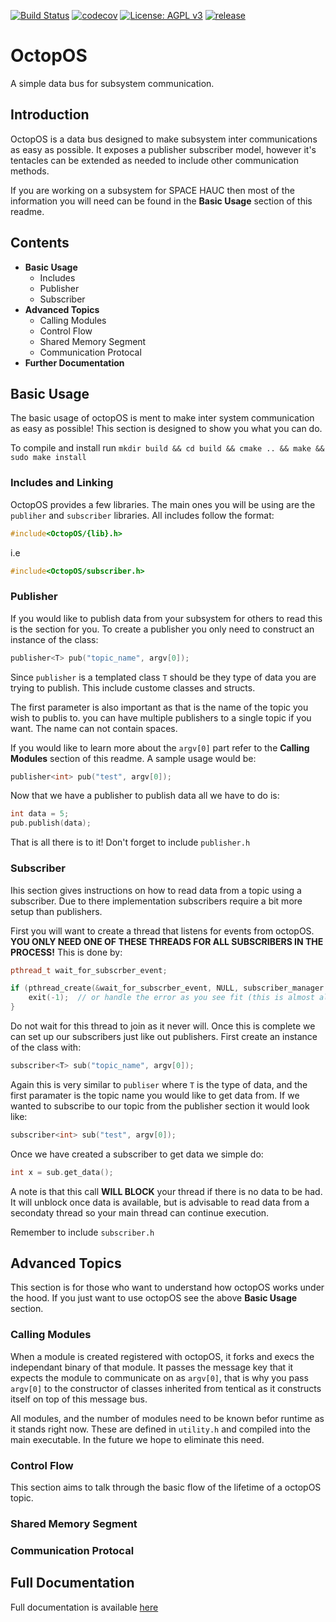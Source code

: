 [![Build Status](https://travis-ci.org/SPACE-HAUC/OctopOS.svg?branch=master)](https://travis-ci.org/SPACE-HAUC/OctopOS) [![codecov](https://codecov.io/gh/SPACE-HAUC/OctopOS/branch/master/graph/badge.svg)](https://codecov.io/gh/SPACE-HAUC/OctopOS) [![License: AGPL v3](https://img.shields.io/badge/License-AGPL%20v3-blue.svg?style=flat)](https://github.com/SPACE-HAUC/OctopOS/blob/master/LICENSE.txt) [![release](http://github-release-version.herokuapp.com/github/SPACE-HAUC/OctopOS/release.svg?style=flat)](https://github.com/SPACE-HAUC/OctopOS/releases)

# OctopOS

A simple data bus for subsystem communication.

## Introduction
OctopOS is a data bus designed to make subsystem inter communications as easy as possible. It exposes a publisher subscriber model, however it's tentacles can be extended as needed to include other communication methods.

If you are working on a subsystem for SPACE HAUC then most of the information you will need can be found in the __Basic Usage__ section of this readme.

## Contents
* __Basic Usage__
    * Includes
    * Publisher
    * Subscriber
* __Advanced Topics__
    * Calling Modules
    * Control Flow
    * Shared Memory Segment
    * Communication Protocal
* __Further Documentation__

## Basic Usage
The basic usage of octopOS is ment to make inter system communication as easy as possible! This section is designed to show you what you can do.

To compile and install run `mkdir build && cd build && cmake .. && make && sudo make install`

### Includes and Linking
OctopOS provides a few libraries. The main ones you will be using are the `publiher` and `subscriber` libraries. All includes follow the format:
```cpp
#include<OctopOS/{lib}.h>
```
i.e
```cpp
#include<OctopOS/subscriber.h>
```

### Publisher
If you would like to publish data from your subsystem for others to read this is the section for you. To create a publisher you only need to construct an instance of the class:
```cpp
publisher<T> pub("topic_name", argv[0]);
```
Since `publisher` is a templated class `T` should be they type of data you are trying to publish. This include custome classes and structs.

The first parameter is also important as that is the name of the topic you wish to publis to. you can have multiple publishers to a single topic if you want. The name can not contain spaces.

If you would like to learn more about the ```argv[0]``` part refer to the __Calling Modules__ section of this readme. A sample usage would be:
```cpp
publisher<int> pub("test", argv[0]);
```

Now that we have a publisher to publish data all we have to do is:
```cpp
int data = 5;
pub.publish(data);
```
That is all there is to it! Don't forget to include `publisher.h`
### Subscriber
Ihis section gives instructions on how to read data from a topic using a subscriber. Due to there implementation subscribers require a bit more setup than publishers.

First you will want to create a thread that listens for events from octopOS. __YOU ONLY NEED ONE OF THESE THREADS FOR ALL SUBSCRIBERS IN THE PROCESS!__ This is done by:
```cpp
pthread_t wait_for_subscrber_event;

if (pthread_create(&wait_for_subscrber_event, NULL, subscriber_manager::wait_for_data, NULL)) {
    exit(-1);  // or handle the error as you see fit (this is almost always terminal)
}
```

Do not wait for this thread to join as it never will. Once this is complete we can set up our subscribers just like out publishers. First create an instance of the class with:
```cpp
subscriber<T> sub("topic_name", argv[0]);
```

Again this is very similar to `publiser` where `T` is the type of data, and the first paramater is the topic name you would like to get data from. If we wanted to subscribe to our topic from the publisher section it would look like:
```cpp
subscriber<int> sub("test", argv[0]);
```

Once we have created a subscriber to get data we simple do:
```cpp
int x = sub.get_data();
```

A note is that this call __WILL BLOCK__ your thread if there is no data to be had. It will unblock once data is available, but is advisable to read data from a secondaty thread so your main thread can continue execution.

Remember to include `subscriber.h`

## Advanced Topics
This section is for those who want to understand how octopOS works under the hood. If you just want to use octopOS see the above __Basic Usage__ section.

### Calling Modules
When a module is created registered with octopOS, it forks and execs the independant binary of that module. It passes the message key that it expects the module to communicate on as `argv[0]`, that is why you pass `argv[0]` to the constructor of classes inherited from tentical as it constructs itself on top of this message bus.

All modules, and the number of modules need to be known befor runtime as it stands right now. These are defined in `utility.h` and compiled into the main executable. In the future we hope to eliminate this need.

### Control Flow
This section aims to talk through the basic flow of the lifetime of a octopOS topic.
### Shared Memory Segment
### Communication Protocal

## Full Documentation
Full documentation is available [here](https://space-hauc.github.io/OctopOS/)
